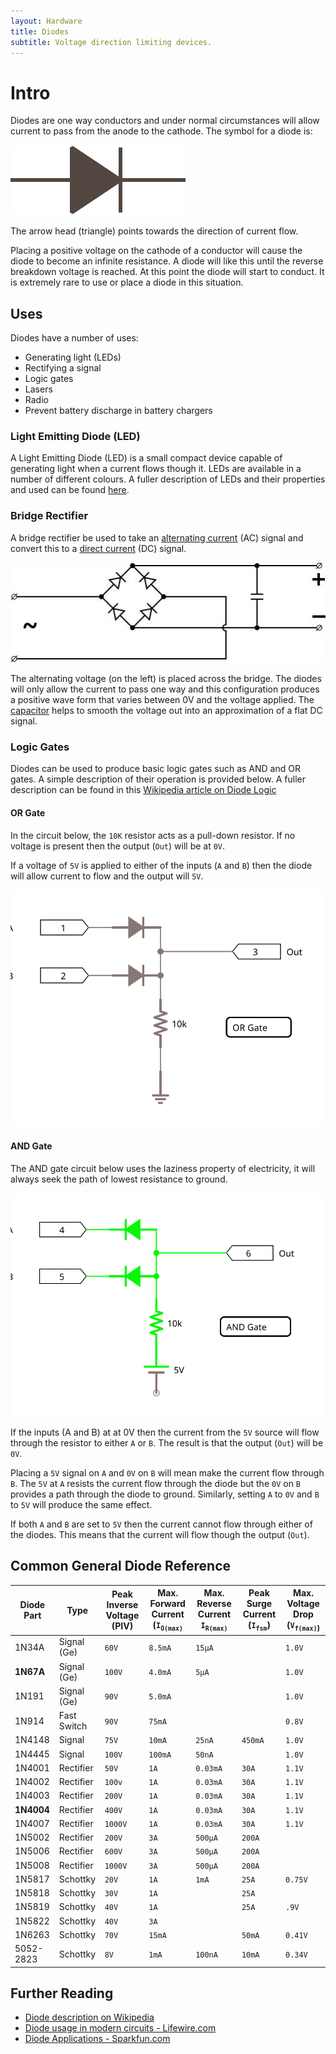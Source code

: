 ```yaml
---
layout: Hardware
title: Diodes
subtitle: Voltage direction limiting devices.
---
```


# Intro

Diodes are one way conductors and under normal circumstances will allow current to pass from the anode to the cathode.  The symbol for a diode is:

![Diode Circuit Symbol](/Common_Files/Diode.svg)

The arrow head (triangle) points towards the direction of current flow.

Placing a positive voltage on the cathode of a conductor will cause the diode to become an infinite resistance.  A diode will like this until the reverse breakdown voltage is reached.  At this point the diode will start to conduct.  It is extremely rare to use or place a diode in this situation.

## Uses

Diodes have a number of uses:

* Generating light (LEDs)
* Rectifying a signal
* Logic gates
* Lasers
* Radio
* Prevent battery discharge in battery chargers

### Light Emitting Diode (LED)

A Light Emitting Diode (LED) is a small compact device capable of generating light when a current flows though it.  LEDs are available in a number of different colours.  A fuller description of LEDs and their properties and used can be found [here](../LEDs).

### Bridge Rectifier

A bridge rectifier be used to take an [alternating current](https://en.wikipedia.org/wiki/AC_power) (AC) signal and convert this to a [direct current](https://simple.wikipedia.org/wiki/Direct_current) (DC) signal.  

![Bridge Rectifier](DiodeBridgeRectifier.jpg)

The alternating voltage (on the left) is placed across the bridge.  The diodes will only allow the current to pass one way and this configuration produces a positive wave form that varies between 0V and the voltage applied.  The [capacitor](../Capacitors/) helps to smooth the voltage out into an approximation of a flat DC signal.

### Logic Gates

Diodes can be used to produce basic logic gates such as AND and OR gates.  A simple description of their operation is provided below.  A fuller description can be found in this [Wikipedia article on Diode Logic](https://en.wikipedia.org/wiki/Diode_logic)

#### OR Gate

In the circuit below, the `10K` resistor acts as a pull-down resistor.  If no voltage is present then the output (`Out`) will be at `0V`.

If a voltage of `5V` is applied to either of the inputs (`A` and `B`) then the diode will allow current to flow and the output will `5V`.

![OR Gate](OR_Gate.svg)

#### AND Gate

The AND gate circuit below uses the laziness property of electricity, it will always seek the path of lowest resistance to ground.

![AND Gate](AND_Gate.svg)

If the inputs (A and B) at at 0V then the current from the `5V` source will flow through the resistor to either `A` or `B`.  The result is that the output (`Out`) will be `0V`.

Placing a `5V` signal on `A` and `0V` on `B` will mean make the current flow through `B`.  The `5V` at `A` resists the current flow through the diode but the `0V` on `B` provides a path through the diode to ground.  Similarly, setting `A` to `0V` and `B` to `5V` will produce the same effect.

If both `A` and `B` are set to `5V` then the current cannot flow through either of the diodes.  This means that the current will flow though the output (`Out`).

## Common General Diode Reference

| Diode Part | Type | Peak Inverse Voltage (PIV) | Max. Forward Current (`I`<sub>`O(max)`</sub> | Max. Reverse Current `I`<sub>`R(max)`</sub> | Peak Surge Current (`I`<sub>`fsm`</sub>) | Max. Voltage Drop (`V`<sub>`f(max)`) |
|------------|-------------|---------|----------|----------|--------|---------|
| 1N34A      | Signal (Ge) | `60V`   | `8.5mA`  | `15µA`   |        | `1.0V`  |
| **1N67A**  | Signal (Ge) | `100V`  | `4.0mA`  | `5µA`    |        | `1.0V`  |
| 1N191      | Signal (Ge) | `90V`   | `5.0mA`  |          |        | `1.0V`  |
| 1N914      | Fast Switch | `90V`   | `75mA`   |          |        | `0.8V`  |
| 1N4148     | Signal      | `75V`   | `10mA`   | `25nA`   | `450mA`| `1.0V`  |
| 1N4445     | Signal      | `100V`  | `100mA`  | `50nA`   |        | `1.0V`  |
| 1N4001     | Rectifier   | `50V`   | `1A`     | `0.03mA` | `30A`  | `1.1V`  |
| 1N4002     | Rectifier   | `100v`  | `1A`     | `0.03mA` | `30A`  | `1.1V`  |
| 1N4003     | Rectifier   | `200V`  | `1A`     | `0.03mA` | `30A`  | `1.1V`  |
| **1N4004** | Rectifier   | `400V`  | `1A`     | `0.03mA` | `30A`  | `1.1V`  |
| 1N4007     | Rectifier   | `1000V` | `1A`     | `0.03mA` | `30A`  | `1.1V`  |
| 1N5002     | Rectifier   | `200V`  | `3A`     | `500µA`  | `200A` |         |
| 1N5006     | Rectifier   | `600V`  | `3A`     | `500µA`  | `200A` |         |
| 1N5008     | Rectifier   | `1000V` | `3A`     | `500µA`  | `200A` |         |
| 1N5817     | Schottky    | `20V`   | `1A`     | `1mA`    | `25A`  | `0.75V` |
| 1N5818     | Schottky    | `30V`   | `1A`     |          | `25A`  |         |
| 1N5819     | Schottky    | `40V`   | `1A`     |          | `25A`  | `.9V`   |
| 1N5822     | Schottky    | `40V`   | `3A`     |          |        |         |
| 1N6263     | Schottky    | `70V`   | `15mA`   |          | `50mA` | `0.41V` |
| 5052-2823  | Schottky    | `8V`    | `1mA`    | `100nA`  | `10mA` | `0.34V` |


## Further Reading

* [Diode description on Wikipedia](https://en.wikipedia.org/wiki/Diode)
* [Diode usage in modern circuits - Lifewire.com](https://www.lifewire.com/applications-of-diodes-818815)
* [Diode Applications - Sparkfun.com](https://learn.sparkfun.com/tutorials/diodes/diode-applications)